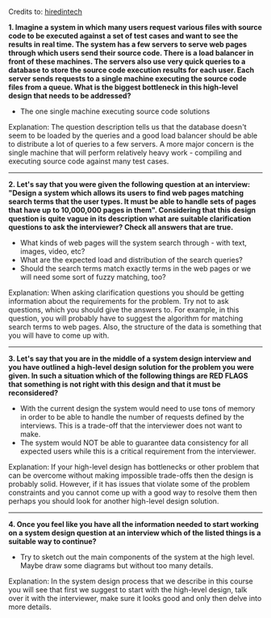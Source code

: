 Credits to: [hiredintech](https://www.hiredintech.com/)

**1. Imagine a system in which many users request various files with source code to be executed against a set of test cases and want to see the results in real time. The system has a few servers to serve web pages through which users send their source code. There is a load balancer in front of these machines. The servers also use very quick queries to a database to store the source code execution results for each user. Each server sends requests to a single machine executing the source code files from a queue. What is the biggest bottleneck in this high-level design that needs to be addressed?**

* The one single machine executing source code solutions

Explanation:
The question description tells us that the database doesn't seem to be loaded by the queries and a good load balancer should be able to distribute a lot of queries to a few servers. A more major concern is the single machine that will perform relatively heavy work - compiling and executing source code against many test cases.

------

**2. Let's say that you were given the following question at an interview: "Design a system which allows its users to find web pages matching search terms that the user types. It must be able to handle sets of pages that have up to 10,000,000 pages in them". Considering that this design question is quite vague in its description what are suitable clarification questions to ask the interviewer? Check all answers that are true.**

* What kinds of web pages will the system search through - with text, images, video, etc?
* What are the expected load and distribution of the search queries?
* Should the search terms match exactly terms in the web pages or we will need some sort of fuzzy matching, too?

Explanation:
When asking clarification questions you should be getting information about the requirements for the problem. Try not to ask questions, which you should give the answers to. For example, in this question, you will probably have to suggest the algorithm for matching search terms to web pages. Also, the structure of the data is something that you will have to come up with.

------

**3. Let's say that you are in the middle of a system design interview and you have outlined a high-level design solution for the problem you were given. In such a situation which of the following things are RED FLAGS that something is not right with this design and that it must be reconsidered?**

* With the current design the system would need to use tons of memory in order to be able to handle the number of requests defined by the interviews. This is a trade-off that the interviewer does not want to make.
* The system would NOT be able to guarantee data consistency for all expected users while this is a critical requirement from the interviewer.

Explanation:
If your high-level design has bottlenecks or other problem that can be overcome without making impossible trade-offs then the design is probably solid. However, if it has issues that violate some of the problem constraints and you cannot come up with a good way to resolve them then perhaps you should look for another high-level design solution.

------

**4. Once you feel like you have all the information needed to start working on a system design question at an interview which of the listed things is a suitable way to continue?**

* Try to sketch out the main components of the system at the high level. Maybe draw some diagrams but without too many details.

Explanation:
In the system design process that we describe in this course you will see that first we suggest to start with the high-level design, talk over it with the interviewer, make sure it looks good and only then delve into more details.